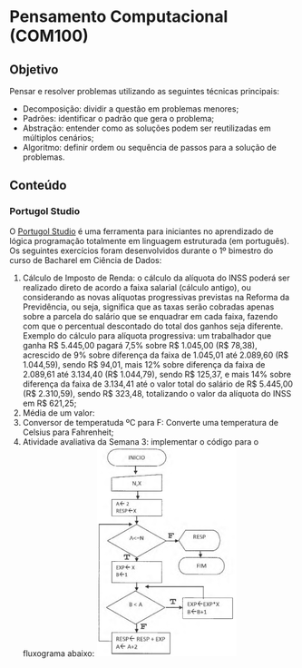 # Pensamento Computacional (COM100)

## Objetivo

Pensar e resolver problemas utilizando as seguintes técnicas principais:
- Decomposição: dividir a questão em problemas menores;
- Padrões: identificar o padrão que gera o problema;
- Abstração: entender como as soluções podem ser reutilizadas em múltiplos cenários;
- Algoritmo: definir ordem ou sequência de passos para a solução de problemas.

## Conteúdo

### Portugol Studio

O [Portugol Studio](http://lite.acad.univali.br/portugol/) é uma ferramenta para iniciantes no aprendizado de lógica programação totalmente em linguagem estruturada (em português). Os seguintes exercícios foram desenvolvidos durante o 1º bimestro do curso de Bacharel em Ciência de Dados:

1. Cálculo de Imposto de Renda:  o cálculo da alíquota do INSS poderá ser realizado direto de acordo a faixa salarial (cálculo antigo), ou considerando as novas alíquotas progressivas previstas na Reforma da Previdência, ou seja, significa que as taxas serão cobradas apenas sobre a parcela do salário que se enquadrar em cada faixa, fazendo com que o percentual descontado do total dos ganhos seja diferente.
Exemplo do cálculo para alíquota progressiva: um trabalhador que ganha R$ 5.445,00 pagará 7,5% sobre R$ 1.045,00 (R$ 78,38), acrescido de 9% sobre diferença da faixa de 1.045,01 até 2.089,60 (R$ 1.044,59), sendo R$ 94,01, mais 12% sobre diferença da faixa de 2.089,61 até 3.134,40 (R$ 1.044,79), sendo R$ 125,37, e mais 14% sobre diferença da faixa de 3.134,41 até o valor total do salário de R$ 5.445,00 (R$ 2.310,59), sendo R$ 323,48, totalizando o valor da alíquota do INSS em R$ 621,25;
2. Média de um valor: 
3. Conversor de temperatuda ºC para F: Converte uma temperatura de Celsius para Fahrenheit;
4. Atividade avaliativa da Semana 3: implementar o código para o fluxograma abaixo:
![Fluxograma](COM100_Aval_Sem3.png)
